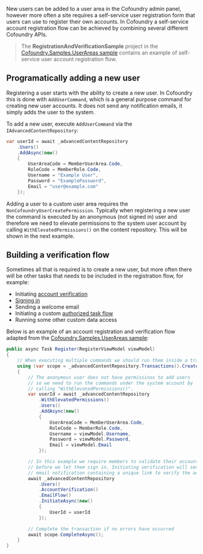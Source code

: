 New users can be added to a user area in the Cofoundry admin panel, however more often a site requires a self-service user registration form that users can use to register their own accounts. In Cofoundry a self-service account registration flow can be achieved by combining several different Cofoundry APIs.

> The **RegistrationAndVerificationSample** project in the [Cofoundry.Samples.UserAreas sample](https://github.com/cofoundry-cms/Cofoundry.Samples.UserAreas) contains an example of self-service user account registration flow.

## Programatically adding a new user

Registering a user starts with the ability to create a new user. In Cofoundry this is done with `AddUserCommand`, which is a general purpose command for creating new user accounts. It does not send any notification emails, it simply adds the user to the system.

To add a new user, execute `AddUserCommand` via the `IAdvancedContentRepository`:

```csharp
var userId = await _advancedContentRepository
    .Users()
    .AddAsync(new()
    {
        UserAreaCode = MemberUserArea.Code,
        RoleCode = MemberRole.Code,
        Username = "Example User",
        Password = "ExamplePassword",
        Email = "user@example.com"
    });
```

Adding a user to a custom user area requires the `NonCofoundryUserCreatePermission`. Typically when registering a new user the command is executed by an anonymous (not signed in) user and therefore we need to elevate permissions to the system user account by calling `WithElevatedPermissions()` on the content repository. This will be shown in the next example.

## Building a verification flow

Sometimes all that is required is to create a new user, but more often there will be other tasks that needs to be included in the registration flow, for example:

- Initiating [account verification](account-verification)
- [Signing in](authentication)
- Sending a welcome email
- Initiating a custom [authorized task flow](authorized-tasks)
- Running some other custom data access

Below is an example of an account registration and verification flow adapted from the [Cofoundry.Samples.UserAreas sample](https://github.com/cofoundry-cms/Cofoundry.Samples.UserAreas):

```csharp
public async Task Register(RegisterViewModel viewModel)
{
    // When executing multiple commands we should run them inside a transaction
    using (var scope = _advancedContentRepository.Transactions().CreateScope())
    {
        // The anonymous user does not have permissinos to add users
        // so we need to run the commands under the system account by
        // calling "WithElevatedPermissions()".
        var userId = await _advancedContentRepository
            .WithElevatedPermissions()
            .Users()
            .AddAsync(new()
            {
                UserAreaCode = MemberUserArea.Code,
                RoleCode = MemberRole.Code,
                Username = viewModel.Username,
                Password = viewModel.Password,
                Email = viewModel.Email
            });

        // In this example we require members to validate their account 
        // before we let them sign in. Initiating verification will send an
        // email notification containing a unique link to verify the account
        await _advancedContentRepository
            .Users()
            .AccountVerification()
            .EmailFlow()
            .InitiateAsync(new()
            {
                UserId = userId
            });

        // Complete the transaction if no errors have occurred
        await scope.CompleteAsync();
    }
}
```